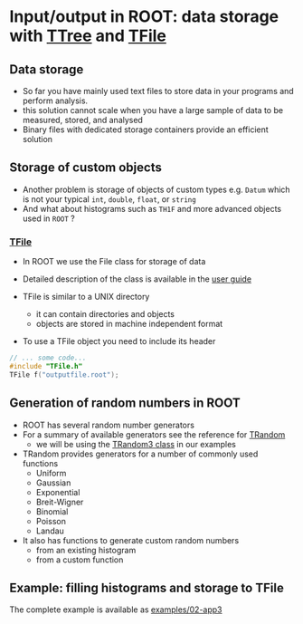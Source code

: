 # Input/output in ROOT: data storage with [TTree](https://root.cern.ch/doc/master/classTTree.html) and [TFile](https://root.cern.ch/doc/master/classTFile.html)

## Data storage
- So far you have mainly used text files to store data in your programs and perform analysis.
- this solution cannot scale when you have a large sample of data to be measured, stored, and analysed
- Binary files with dedicated storage containers provide an efficient solution

## Storage of custom objects

- Another problem is storage of objects of custom types e.g. `Datum` which is not your typical `int`, `double`, `float`, or `string`
- And what about histograms such as `TH1F` and more advanced objects used in `ROOT` ?

### [TFile](https://root.cern.ch/doc/master/classTFile.html)
- In ROOT we use the File class for storage of data
- Detailed description of the class is available in the [user guide](https://root.cern/root/htmldoc/guides/users-guide/ROOTUsersGuide.html#inputoutput)
- TFile is similar to a UNIX directory
  * it can contain directories and objects
  * objects are stored in machine independent format  

- To use a TFile object you need to include its header
``` c++
// ... some code...
#include "TFile.h"
TFile f("outputfile.root");
```

## Generation of random numbers in ROOT

- ROOT has several random number generators
- For a summary of available generators see the reference for [TRandom](https://root.cern.ch/doc/master/classTRandom.html)
  * we will be using the [TRandom3 class](https://root.cern.ch/doc/master/classTRandom.html) in our examples
- TRandom provides generators for a number of commonly used functions
  * Uniform
  * Gaussian
  * Exponential
  * Breit-Wigner
  * Binomial
  * Poisson
  * Landau
- It also has functions to generate custom random numbers
  * from an existing histogram
  * from a custom function

## Example: filling histograms and storage to TFile
The complete example is available as [examples/02-app3]((examples/02-app3.cc))
